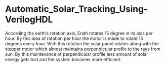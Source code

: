 # Automatic_Solar_Tracking_Using-VerilogHDL
According the earth’s rotation axis, Erath rotates 15 degree in its axis per hour. By this idea of rotation per hour the motor is made to rotate 15 degrees every hour. With this rotation the solar panel rotates along with the stepper motor which almost maintains perpendicular profile to the rays from sun. By this maintenance of perpendicular profile less amount of solar energy gets lost and the system becomes more efficient.
